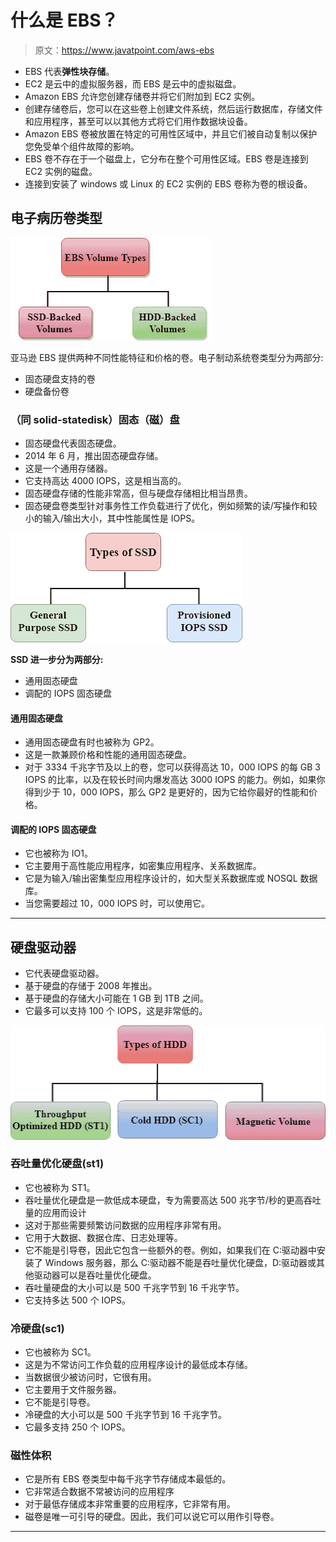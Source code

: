 # 什么是 EBS？

> 原文：<https://www.javatpoint.com/aws-ebs>

*   EBS 代表**弹性块存储**。
*   EC2 是云中的虚拟服务器，而 EBS 是云中的虚拟磁盘。
*   Amazon EBS 允许您创建存储卷并将它们附加到 EC2 实例。
*   创建存储卷后，您可以在这些卷上创建文件系统，然后运行数据库，存储文件和应用程序，甚至可以以其他方式将它们用作数据块设备。
*   Amazon EBS 卷被放置在特定的可用性区域中，并且它们被自动复制以保护您免受单个组件故障的影响。
*   EBS 卷不存在于一个磁盘上，它分布在整个可用性区域。EBS 卷是连接到 EC2 实例的磁盘。
*   连接到安装了 windows 或 Linux 的 EC2 实例的 EBS 卷称为卷的根设备。

## 电子病历卷类型

![AWS EBS](img/36fccc5c7c02a15b0873670c8a08b6d6.png)

亚马逊 EBS 提供两种不同性能特征和价格的卷。电子制动系统卷类型分为两部分:

*   固态硬盘支持的卷
*   硬盘备份卷

### （同 solid-statedisk）固态（磁）盘

*   固态硬盘代表固态硬盘。
*   2014 年 6 月，推出固态硬盘存储。
*   这是一个通用存储器。
*   它支持高达 4000 IOPS，这是相当高的。
*   固态硬盘存储的性能非常高，但与硬盘存储相比相当昂贵。
*   固态硬盘卷类型针对事务性工作负载进行了优化，例如频繁的读/写操作和较小的输入/输出大小，其中性能属性是 IOPS。

![AWS EBS](img/e71022a8779325f66371dca60947cf8c.png)

**SSD 进一步分为两部分:**

*   通用固态硬盘
*   调配的 IOPS 固态硬盘

#### 通用固态硬盘

*   通用固态硬盘有时也被称为 GP2。
*   这是一款兼顾价格和性能的通用固态硬盘。
*   对于 3334 千兆字节及以上的卷，您可以获得高达 10，000 IOPS 的每 GB 3 IOPS 的比率，以及在较长时间内爆发高达 3000 IOPS 的能力。例如，如果你得到少于 10，000 IOPS，那么 GP2 是更好的，因为它给你最好的性能和价格。

#### 调配的 IOPS 固态硬盘

*   它也被称为 IO1。
*   它主要用于高性能应用程序，如密集应用程序、关系数据库。
*   它是为输入/输出密集型应用程序设计的，如大型关系数据库或 NOSQL 数据库。
*   当您需要超过 10，000 IOPS 时，可以使用它。

* * *

## 硬盘驱动器

*   它代表硬盘驱动器。
*   基于硬盘的存储于 2008 年推出。
*   基于硬盘的存储大小可能在 1 GB 到 1TB 之间。
*   它最多可以支持 100 个 IOPS，这是非常低的。

![AWS EBS](img/af1ebed71ec55d98d2c6d7807d468aed.png)

### 吞吐量优化硬盘(st1)

*   它也被称为 ST1。
*   吞吐量优化硬盘是一款低成本硬盘，专为需要高达 500 兆字节/秒的更高吞吐量的应用而设计
*   这对于那些需要频繁访问数据的应用程序非常有用。
*   它用于大数据、数据仓库、日志处理等。
*   它不能是引导卷，因此它包含一些额外的卷。例如，如果我们在 C:驱动器中安装了 Windows 服务器，那么 C:驱动器不能是吞吐量优化硬盘，D:驱动器或其他驱动器可以是吞吐量优化硬盘。
*   吞吐量硬盘的大小可以是 500 千兆字节到 16 千兆字节。
*   它支持多达 500 个 IOPS。

### 冷硬盘(sc1)

*   它也被称为 SC1。
*   这是为不常访问工作负载的应用程序设计的最低成本存储。
*   当数据很少被访问时，它很有用。
*   它主要用于文件服务器。
*   它不能是引导卷。
*   冷硬盘的大小可以是 500 千兆字节到 16 千兆字节。
*   它最多支持 250 个 IOPS。

### 磁性体积

*   它是所有 EBS 卷类型中每千兆字节存储成本最低的。
*   它非常适合数据不常被访问的应用程序
*   对于最低存储成本非常重要的应用程序，它非常有用。
*   磁卷是唯一可引导的硬盘。因此，我们可以说它可以用作引导卷。

* * *